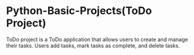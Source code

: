 # Python-Basic-Projects(ToDo Project)

ToDo project is a ToDo application that allows users to create and manage their tasks.
Users add tasks, mark tasks as complete, and delete tasks.  
